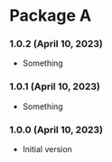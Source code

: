 # Package A

### 1.0.2 (April 10, 2023)

- Something

### 1.0.1 (April 10, 2023)

- Something

### 1.0.0 (April 10, 2023)

- Initial version
